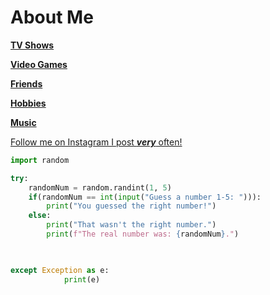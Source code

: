 # About Me





[**TV Shows**](https://github.com/jckcob/README.md/blob/main/TV%20Shows)

[**Video Games**](https://github.com/jckcob/README.md/blob/main/video)

[**Friends**](https://github.com/jckcob/README.md/blob/main/friends)

[**Hobbies**](https://github.com/jckcob/README.md/blob/main/hobbies)

[**Music**](https://github.com/jckcob/README.md/blob/main/Music)


[Follow me on Instagram I post ***very*** often!](https://www.instagram.com/jacobnt03/)


```Python
import random

try:
    randomNum = random.randint(1, 5)
    if(randomNum == int(input("Guess a number 1-5: "))):
        print("You guessed the right number!")
    else:
        print("That wasn't the right number.")
        print(f"The real number was: {randomNum}.")

    

except Exception as e:
            print(e)
```
